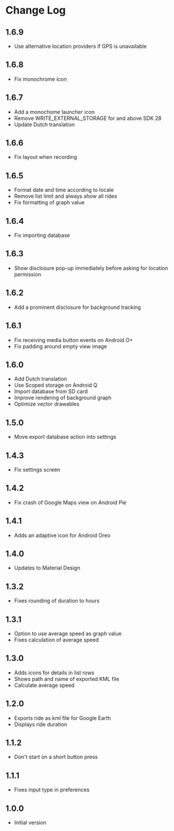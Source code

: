 # Change Log

## 1.6.9
* Use alternative location providers if GPS is unavailable

## 1.6.8
* Fix monochrome icon

## 1.6.7
* Add a monochome launcher icon
* Remove WRITE_EXTERNAL_STORAGE for and above SDK 28
* Update Dutch translation

## 1.6.6
* Fix layout when recording

## 1.6.5
* Format date and time according to locale
* Remove list limit and always show all rides
* Fix formatting of graph value

## 1.6.4
* Fix importing database

## 1.6.3
* Show disclosure pop-up immediately before asking for location permission

## 1.6.2
* Add a prominent disclosure for background tracking

## 1.6.1
* Fix receiving media button events on Android O+
* Fix padding around empty view image

## 1.6.0
* Add Dutch translation
* Use Scoped storage on Android Q
* Import database from SD card
* Improve rendering of background graph
* Optimize vector drawables

## 1.5.0
* Move export database action into settings

## 1.4.3
* Fix settings screen

## 1.4.2
* Fix crash of Google Maps view on Android Pie

## 1.4.1
* Adds an adaptive icon for Android Oreo

## 1.4.0
* Updates to Material Design

## 1.3.2
* Fixes rounding of duration to hours

## 1.3.1
* Option to use average speed as graph value
* Fixes calculation of average speed

## 1.3.0
* Adds icons for details in list rows
* Shows path and name of exported KML file
* Calculate average speed

## 1.2.0
* Exports ride as kml file for Google Earth
* Displays ride duration

## 1.1.2
* Don't start on a short button press

## 1.1.1
* Fixes input type in preferences

## 1.0.0
* Initial version
